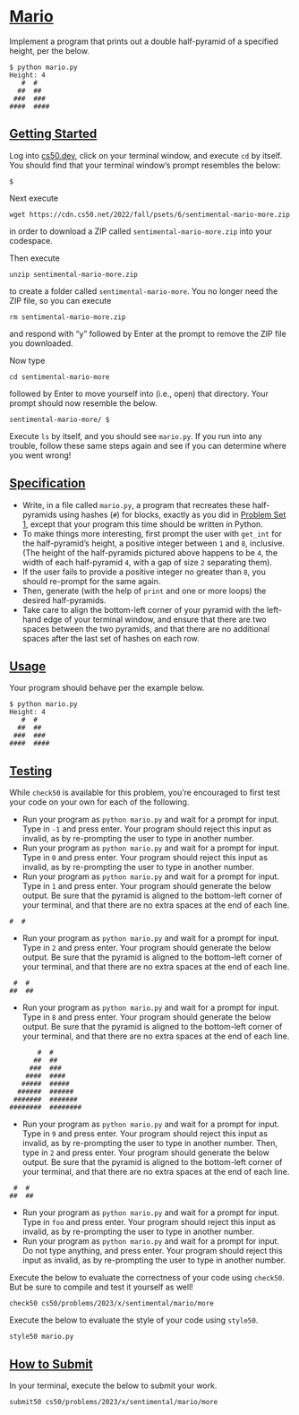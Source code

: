 # [Mario](#mario)

Implement a program that prints out a double half-pyramid of a specified
height, per the below.

``` highlight
$ python mario.py
Height: 4
   #  #
  ##  ##
 ###  ###
####  ####
```

## [Getting Started](#getting-started)

Log into [cs50.dev](https://cs50.dev/), click on your terminal window,
and execute `cd` by itself. You should find that your terminal window’s
prompt resembles the below:

``` highlight
$
```

Next execute

``` highlight
wget https://cdn.cs50.net/2022/fall/psets/6/sentimental-mario-more.zip
```

in order to download a ZIP called `sentimental-mario-more.zip` into your
codespace.

Then execute

``` highlight
unzip sentimental-mario-more.zip
```

to create a folder called `sentimental-mario-more`. You no longer need
the ZIP file, so you can execute

``` highlight
rm sentimental-mario-more.zip
```

and respond with “y” followed by Enter at the prompt to remove the ZIP
file you downloaded.

Now type

``` highlight
cd sentimental-mario-more
```

followed by Enter to move yourself into (i.e., open) that directory.
Your prompt should now resemble the below.

``` highlight
sentimental-mario-more/ $
```

Execute `ls` by itself, and you should see `mario.py`. If you run into
any trouble, follow these same steps again and see if you can determine
where you went wrong!

## [Specification](#specification)

- Write, in a file called `mario.py`, a program that recreates these
  half-pyramids using hashes (`#`) for blocks, exactly as you did in
  [Problem Set 1](../../../1/), except that your program this time
  should be written in Python.
- To make things more interesting, first prompt the user with `get_int`
  for the half-pyramid’s height, a positive integer between `1` and `8`,
  inclusive. (The height of the half-pyramids pictured above happens to
  be `4`, the width of each half-pyramid `4`, with a gap of size `2`
  separating them).
- If the user fails to provide a positive integer no greater than `8`,
  you should re-prompt for the same again.
- Then, generate (with the help of `print` and one or more loops) the
  desired half-pyramids.
- Take care to align the bottom-left corner of your pyramid with the
  left-hand edge of your terminal window, and ensure that there are two
  spaces between the two pyramids, and that there are no additional
  spaces after the last set of hashes on each row.

## [Usage](#usage)

Your program should behave per the example below.

``` highlight
$ python mario.py
Height: 4
   #  #
  ##  ##
 ###  ###
####  ####
```

## [Testing](#testing)

While `check50` is available for this problem, you’re encouraged to
first test your code on your own for each of the following.

- Run your program as `python mario.py` and wait for a prompt for input.
  Type in `-1` and press enter. Your program should reject this input as
  invalid, as by re-prompting the user to type in another number.
- Run your program as `python mario.py` and wait for a prompt for input.
  Type in `0` and press enter. Your program should reject this input as
  invalid, as by re-prompting the user to type in another number.
- Run your program as `python mario.py` and wait for a prompt for input.
  Type in `1` and press enter. Your program should generate the below
  output. Be sure that the pyramid is aligned to the bottom-left corner
  of your terminal, and that there are no extra spaces at the end of
  each line.

``` highlight
#  #
```

- Run your program as `python mario.py` and wait for a prompt for input.
  Type in `2` and press enter. Your program should generate the below
  output. Be sure that the pyramid is aligned to the bottom-left corner
  of your terminal, and that there are no extra spaces at the end of
  each line.

``` highlight
 #  #
##  ##
```

- Run your program as `python mario.py` and wait for a prompt for input.
  Type in `8` and press enter. Your program should generate the below
  output. Be sure that the pyramid is aligned to the bottom-left corner
  of your terminal, and that there are no extra spaces at the end of
  each line.

``` highlight
       #  #
      ##  ##
     ###  ###
    ####  ####
   #####  #####
  ######  ######
 #######  #######
########  ########
```

- Run your program as `python mario.py` and wait for a prompt for input.
  Type in `9` and press enter. Your program should reject this input as
  invalid, as by re-prompting the user to type in another number. Then,
  type in `2` and press enter. Your program should generate the below
  output. Be sure that the pyramid is aligned to the bottom-left corner
  of your terminal, and that there are no extra spaces at the end of
  each line.

``` highlight
 #  #
##  ##
```

- Run your program as `python mario.py` and wait for a prompt for input.
  Type in `foo` and press enter. Your program should reject this input
  as invalid, as by re-prompting the user to type in another number.
- Run your program as `python mario.py` and wait for a prompt for input.
  Do not type anything, and press enter. Your program should reject this
  input as invalid, as by re-prompting the user to type in another
  number.

Execute the below to evaluate the correctness of your code using
`check50`. But be sure to compile and test it yourself as well!

``` highlight
check50 cs50/problems/2023/x/sentimental/mario/more
```

Execute the below to evaluate the style of your code using `style50`.

``` highlight
style50 mario.py
```

## [How to Submit](#how-to-submit)

In your terminal, execute the below to submit your work.

``` highlight
submit50 cs50/problems/2023/x/sentimental/mario/more
```
